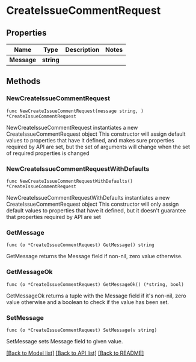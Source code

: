 # CreateIssueCommentRequest

## Properties

Name | Type | Description | Notes
------------ | ------------- | ------------- | -------------
**Message** | **string** |  | 

## Methods

### NewCreateIssueCommentRequest

`func NewCreateIssueCommentRequest(message string, ) *CreateIssueCommentRequest`

NewCreateIssueCommentRequest instantiates a new CreateIssueCommentRequest object
This constructor will assign default values to properties that have it defined,
and makes sure properties required by API are set, but the set of arguments
will change when the set of required properties is changed

### NewCreateIssueCommentRequestWithDefaults

`func NewCreateIssueCommentRequestWithDefaults() *CreateIssueCommentRequest`

NewCreateIssueCommentRequestWithDefaults instantiates a new CreateIssueCommentRequest object
This constructor will only assign default values to properties that have it defined,
but it doesn't guarantee that properties required by API are set

### GetMessage

`func (o *CreateIssueCommentRequest) GetMessage() string`

GetMessage returns the Message field if non-nil, zero value otherwise.

### GetMessageOk

`func (o *CreateIssueCommentRequest) GetMessageOk() (*string, bool)`

GetMessageOk returns a tuple with the Message field if it's non-nil, zero value otherwise
and a boolean to check if the value has been set.

### SetMessage

`func (o *CreateIssueCommentRequest) SetMessage(v string)`

SetMessage sets Message field to given value.



[[Back to Model list]](../README.md#documentation-for-models) [[Back to API list]](../README.md#documentation-for-api-endpoints) [[Back to README]](../README.md)


